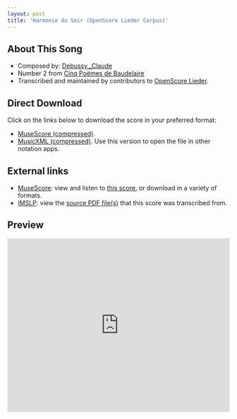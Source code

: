 ```yaml
---
layout: post
title: 'Harmonie du Soir (OpenScore Lieder Corpus)'
---
```


## About This Song

- Composed by: [Debussy,_Claude](https://fourscoreandmore.org/openscore/lieder/Debussy,_Claude)
- Number 2 from [Cinq Poëmes de Baudelaire](https://fourscoreandmore.org/openscore/lieder/Debussy,_Claude/Cinq_Poëmes_de_Baudelaire)
- Transcribed and maintained by contributors to [OpenScore Lieder].

[OpenScore Lieder]: https://musescore.com/openscore-lieder-corpus

## Direct Download

Click on the links below to download the score in your preferred format:
- [MuseScore (compressed)](https://github.com/openscore/lieder/blob/main/scores/Debussy,_Claude/Cinq_Poëmes_de_Baudelaire/2_Harmonie_du_Soir/lc5060961.mscz?raw=true).
- [MusicXML (compressed)](https://github.com/openscore/lieder/blob/main/scores/Debussy,_Claude/Cinq_Poëmes_de_Baudelaire/2_Harmonie_du_Soir/lc5060961.mxl?raw=true). Use this version to open the file in other notation apps.

## External links

- [MuseScore]: view and listen to [this score][MuseScore], or download in a variety of formats.
- [IMSLP]: view the [source PDF file(s)][IMSLP] that this score was transcribed from.

[MuseScore]: https://musescore.com/score/5060961
[IMSLP]: https://imslp.org/wiki/Special:ReverseLookup/225776

## Preview

<iframe width="100%" height="394" src="https://musescore.com/openscore-lieder-corpus/scores/5060961/embed" frameborder="0" allowfullscreen allow="autoplay; fullscreen"></iframe>
